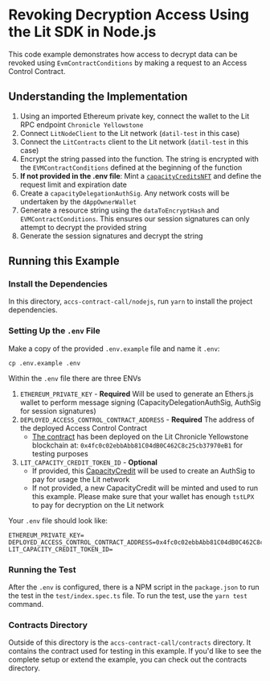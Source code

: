 # Revoking Decryption Access Using the Lit SDK in Node.js

This code example demonstrates how access to decrypt data can be revoked using `EvmContractConditions` by making a request to an Access Control Contract.

## Understanding the Implementation

1. Using an imported Ethereum private key, connect the wallet to the Lit RPC endpoint `Chronicle Yellowstone`
2. Connect `LitNodeClient` to the Lit network (`datil-test` in this case)
3. Connect the `LitContracts` client to the Lit network (`datil-test` in this case)
4. Encrypt the string passed into the function. The string is encrypted with the `EVMContractConditions` defined at the beginning of the function
5. **If not provided in the .env file**: Mint a [`capacityCreditsNFT`](https://developer.litprotocol.com/sdk/capacity-credits) and define the request limit and expiration date
6. Create a `capacityDelegationAuthSig`. Any network costs will be undertaken by the `dAppOwnerWallet`
7. Generate a resource string using the `dataToEncryptHash` and `EVMContractConditions`. This ensures our session signatures can only attempt to decrypt the provided string
8. Generate the session signatures and decrypt the string

## Running this Example

### Install the Dependencies

In this directory, `accs-contract-call/nodejs`, run `yarn` to install the project dependencies.

### Setting Up the `.env` File

Make a copy of the provided `.env.example` file and name it `.env`:

```
cp .env.example .env
```

Within the `.env` file there are three ENVs

1. `ETHEREUM_PRIVATE_KEY` - **Required** Will be used to generate an Ethers.js wallet to perform message signing (CapacityDelegationAuthSig, AuthSig for session signatures)
2. `DEPLOYED_ACCESS_CONTROL_CONTRACT_ADDRESS` - **Required** The address of the deployed Access Control Contract
   - [The contract](../contracts/src/AccessControl.sol) has been deployed on the Lit Chronicle Yellowstone blockchain at: `0x4fc0c02ebbAbb81C04dB0C462C8c25cb37970eB1` for testing purposes
3. `LIT_CAPACITY_CREDIT_TOKEN_ID` - **Optional**
   - If provided, this [CapacityCredit](https://developer.litprotocol.com/paying-for-lit/capacity-credits) will be used to create an AuthSig to pay for usage the Lit network
   - If not provided, a new CapacityCredit will be minted and used to run this example. Please make sure that your wallet has enough `tstLPX` to pay for decryption on the Lit network

Your `.env` file should look like:

```
ETHEREUM_PRIVATE_KEY=
DEPLOYED_ACCESS_CONTROL_CONTRACT_ADDRESS=0x4fc0c02ebbAbb81C04dB0C462C8c25cb37970eB1
LIT_CAPACITY_CREDIT_TOKEN_ID=
```

### Running the Test

After the `.env` is configured, there is a NPM script in the `package.json` to run the test in the `test/index.spec.ts` file. To run the test, use the `yarn test` command.

### Contracts Directory

Outside of this directory is the `accs-contract-call/contracts` directory. It contains the contract used for testing in this example. If you'd like to see the complete setup or extend the example, you can check out the contracts directory.